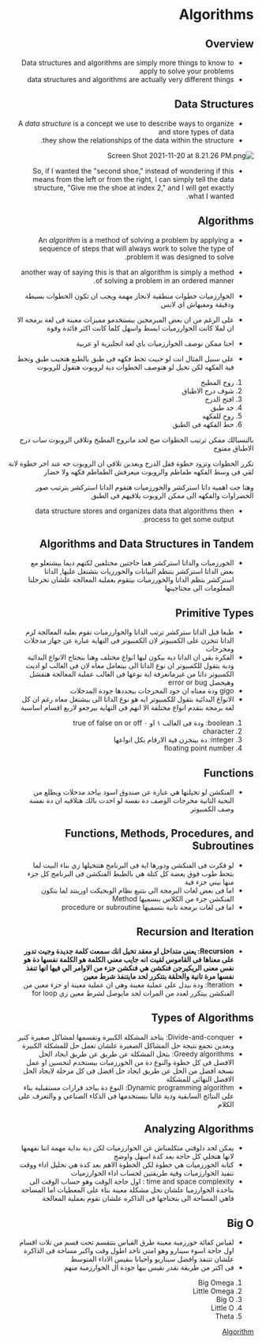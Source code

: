 <div dir="rtl">


# **Algorithms**

## **Overview**

- Data structures and algorithms are simply more things to know to apply to solve your problems
- data structures and algorithms are actually very different things

## **Data Structures**

- A *data structure* is a concept we use to describe ways to organize and store types of data
- they show the relationships of the data within the structure.

![Screen Shot 2021-11-20 at 8.21.26 PM.png](https://s3-us-west-2.amazonaws.com/secure.notion-static.com/002f9857-c635-49b1-9ad0-de8a4f3f333d/Screen_Shot_2021-11-20_at_8.21.26_PM.png)

- So, if I wanted the "second shoe," instead of wondering if this means from the left or from the right, I can simply tell the data structure, "Give me the shoe at index 2," and I will get exactly what I wanted.

## **Algorithms**

- An *algorithm* is a method of solving a problem by applying a sequence of steps that will always work to solve the type of problem it was designed to solve.
- another way of saying this is that an algorithm is simply a method of solving a problem in an ordered manner.
  
- الخوارزميات خطوات منطقية لانجاز مهمة ويجب ان تكون الخطوات بسيطة ودقيقة ومفيهاش اي لابس
- على الرغم من ان بعض المبرمجين بيستخدمو مميزات معينة فى لغة برمجة الا ان لملا كانت الخوارزميات ابسط واسهل كلما كانت اكثر فائدة وقوة
- احنا ممكن نوصف الخوارزميات باي لغة انجليزية او عربية
- على سبيل المثال انت لو حبيت تحط فكهه فى طبق بالطبع هتجيب طبق وتحط فية الفكهه لكن تخيل لو هتوصف الخطوات دية لروبوت هتقول للروبوت
1. روح المطبخ
2. شوف درج الاطباق
3. افتح الدرج
4. خد طبق
5. روح للفكهه
6. حط الفكهه فى الطبق

بالنسبالك ممكن ترتيب الخطوات صح لحد ماتروح المطبخ وتلاقي الروبوت ساب درج الاطباق مفتوح

تكرر الخطوات وتزود خطوة قفل الدرج وبعدين تلاقي ان الروبوت جه عند اخر خطوة  لانة لقي فى وسط الفكهه طماطم والروبوت ميعرفش الطماطم فكهه ولا خضار 

وهنا جت اهمية داتا استركشر والخورزميات هتقوم الداتا استركشر بترتيب صور الخضراوات والفكهه الى ممكن الروبوت يلاقيهم فى الطبق 

- data structure stores and organizes data that algorithms then process to get some output.

## **Algorithms and Data Structures in Tandem**

- الخورزميات والداتا استركشر هما حاجتين مختلفين لكنهم ديما بيشتعلو مع بعض الداتا استركشر بتنظم البيانات والخورزيات بتشتغل عليها, الداتا استركشر بتظم الداتا والخورزميات بيتقوم بعملية المعالجة علشان تخرجلنا المعلومات الى محتاجينها

## **Primitive Types**

- طبعا قبل الداتا ستركشر ترتب الداتا والخوارزميات تقوم بعلية المعالجة لزم الداتا تتخزن على الكمبيوتر لان الكمبيوتر فى النهاية عبارة عن جهاز مدخلات ومخرجات
- الفكرة بقى ان الداتا دية بيكون ليها انواع مختلف وهنا بنحتاج الانواع البدائية ودية بتقول للكمبيوتر ان نوع الداتا الى بيتعامل معاه لان فى الغالب لو اديت الكمبيوتر داتا من غيرمانعرفة اية نوعها فى الغالب عملية المعالجة هتفشل وهيحصل error or bug
- gigo ودة معناه ان جود المخرجات بيحددها جودة المدخلات
- الانواع البدائية بتقول للكمبيوتر ايه هو نوع الداتا الى بيشتغل معاه رغم ان كل لغة برمجة بتقدم انواع مختلفة الا انهم فى النهاية بيرجعو لاربع اقسام اساسية
1. boolean: ودة فى الغالب ١ او ٠  true of false on or off
2. character 
3. integer: دة بيتخزن فية الارقام بكل انواعها 
4. floating point number

## Functions

- الفنكشن لو تخيلتها هي عبارة عن صندوق اسود بياخد مدخلات ويطلع من النحية التانية مخرجات الوصف دة نفسة لو اخدت بالك هتلاقيه ان دة نفسة وصف الكمبيوتر

## **Functions, Methods, Procedures, and Subroutines**

- لو فكرت فى الفنكشن ودورها اية فى البرنامج هتتخيلها زي بناء البيت لما بتحط طوب فوق بعضة كل كتلة هي بالظبط الفنكشن فى البرنامج كل جزء منها بيني جزء فية
- اما فى بعض لغات البرمجة الي بتتبع نظام الوبجيكت اورينتد لما بتكون الفنكشن جزء من الكلاس بنسميها Method
- اما فى لغات برمجة تانية بتسميها procedure or subroutine

## **Recursion and Iteration**

- **Recursion: يعنى متداخل او معقد تخيل انك سمعت كلمة جديدة وجيت تدور على معناها فى القاموس لقيت انه جايب معني الكلمة هو الكلمة نفسها دة هو نفس معنى الريكيرجن فنكشن هي فنكشن جزء من الاوامر الي فيها انها تنفذ نفسها مرة تانية والحلقة بتتكرر لحد مايتنفذ شرط معين**
- Iteration: ودة بيدل على عملية معينة وهي ان عملية معينة او جزء معين من الفنكشن بيتكرر لعدد من المرات لحد مايوصل لشرط معين زي for loop

## **Types of Algorithms**

- Divide-and-conquer: بتاخد المشكلة الكبيرة وتقسمها لمشاكل صفيرة كتير وبعدين تجمع نتيجة حل المشاكل الصغيرة علشان تعمل حل للمشكلة الكبيرة
- Greedy algorithms: بتحل المشكلة عن طريق عن طريق ايجاد الحل الافضل فى كل خطوة والنوع دة من الخورزميات بيستخدم لتحسين او عمل نسخة افضل من الحل عن طريق ايجاد حل افضل فى كل مرحلة لايجاد الحل الافضل النهائي للمشكلة
- Dynamic programming algorithm: النوع دة بياخد قرارات مستقبلية بناء على النتائج السابقية ودية غالبا بنستخدمها فى الذكاء الصناعي و والتعرف على الكلام

## **Analyzing Algorithms**

- يمكن لحد دلوقتي متكلمناش عن الخوارزميات لكن دية بداية مهمة اننا نفهمها لانها هتخلي كل حاجة بعد كدة اسهل واوضح
- كتابة الخورزميات هي خطوة لكن الخطوة الاهم بعد كدة هي تحليل اداء ووقت تنفيذ الخوارزميات وفية طريقتين لحساب اداء الخوارزميات
- time and space complexity : اول حاجة الوقت وهو حساب الوقت الى بتاخدة الخوارزميا علشان تحل مشكلة معينة بناء على المعطيات اما المساحة فاهي المساحة الى بتحتاجها فى الذاكره علشان تقوم بعملية المعالجة

## **Big O**

- لقياس كفائة خورزمية معينة طرق القياس بتتقسم تحت قسم من تلات اقسام اول حاجة اسوء سينارو وهو امتي تاخد اطول وقت واكبر مساحة فى الذاكرة علشان تتنفذ وافضل سيناريو واحيانا بنقيس الاداء المتوسط
- فى اكتر من طريقة نقدر نقيس بيها جودة ال الخوارزمية منهم
1. Big Omega
2. Little Omega
3. Big O
4. Little O
5. Theta

[Algorithm](https://www.notion.so/Algorithm-a4ac9fd0139f49e6aa6abe5afedab882)

</div>